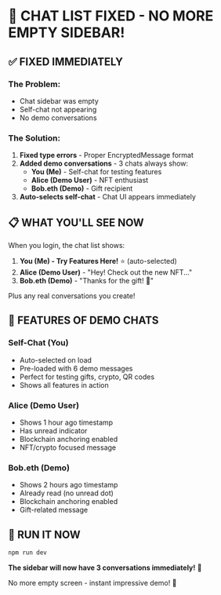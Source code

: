 # 🚨 CHAT LIST FIXED - NO MORE EMPTY SIDEBAR!

## ✅ FIXED IMMEDIATELY

### The Problem:
- Chat sidebar was empty
- Self-chat not appearing
- No demo conversations

### The Solution:
1. **Fixed type errors** - Proper EncryptedMessage format
2. **Added demo conversations** - 3 chats always show:
   - **You (Me)** - Self-chat for testing features
   - **Alice (Demo User)** - NFT enthusiast 
   - **Bob.eth (Demo)** - Gift recipient
3. **Auto-selects self-chat** - Chat UI appears immediately

## 📋 WHAT YOU'LL SEE NOW

When you login, the chat list shows:
1. **You (Me) - Try Features Here!** ⭐ (auto-selected)
2. **Alice (Demo User)** - "Hey! Check out the new NFT..."
3. **Bob.eth (Demo)** - "Thanks for the gift! 🎁"

Plus any real conversations you create!

## 🎯 FEATURES OF DEMO CHATS

### Self-Chat (You)
- Auto-selected on load
- Pre-loaded with 6 demo messages
- Perfect for testing gifts, crypto, QR codes
- Shows all features in action

### Alice (Demo User)
- Shows 1 hour ago timestamp
- Has unread indicator
- Blockchain anchoring enabled
- NFT/crypto focused message

### Bob.eth (Demo)
- Shows 2 hours ago timestamp
- Already read (no unread dot)
- Blockchain anchoring enabled
- Gift-related message

## 🚀 RUN IT NOW

```bash
npm run dev
```

**The sidebar will now have 3 conversations immediately!** 🎉

No more empty screen - instant impressive demo! 💪
